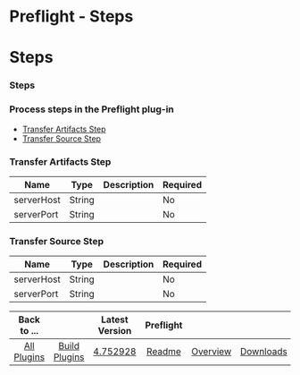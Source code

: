 
Preflight - Steps
=================

# Steps


### Steps




### Process steps in the Preflight plug-in

* [Transfer Artifacts Step](#transfer_artifacts_step)
* [Transfer Source Step](#transfer_source_step)


### Transfer Artifacts Step


| Name | Type | Description                                                                                                          | Required |
| ---- | ---- | -------------------------------------------------------------------------------------------------------------------- | -------- |
| serverHost | String |  | No |
| serverPort | String |  | No |

### Transfer Source Step


| Name | Type | Description                                                                                                          | Required |
| ---- | ---- | -------------------------------------------------------------------------------------------------------------------- | -------- |
| serverHost | String |  | No |
| serverPort | String |  | No |



|Back to ...||Latest Version|Preflight |||
| :---: | :---: | :---: | :---: | :---: | :---: |
|[All Plugins](../../index.md)|[Build Plugins](../README.md)|[4.752928](https://raw.githubusercontent.com/UrbanCode/IBM-UCB-PLUGINS/main/files/Preflight/preflight-plugin-4.752928.zip)|[Readme](README.md)|[Overview](overview.md)|[Downloads](downloads.md)|

